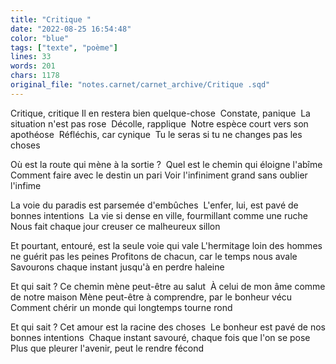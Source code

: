 ```yaml
---
title: "Critique "
date: "2022-08-25 16:54:48"
color: "blue"
tags: ["texte", "poème"]
lines: 33
words: 201
chars: 1178
original_file: "notes.carnet/carnet_archive/Critique .sqd"
---
```


Critique, critique
Il en restera bien quelque-chose 
Constate, panique 
La situation n'est pas rose 
Décolle, rapplique 
Notre espèce court vers son apothéose 
Réfléchis, car cynique 
Tu le seras si tu ne changes pas les choses 

Où est la route qui mène à la sortie ? 
Quel est le chemin qui éloigne l'abîme 
Comment faire avec le destin un pari
Voir l'infiniment grand sans oublier l'infime 

La voie du paradis est parsemée d'embûches 
L'enfer, lui, est pavé de bonnes intentions 
La vie si dense en ville, fourmillant comme une ruche 
Nous fait chaque jour creuser ce malheureux sillon

Et pourtant, entouré, est la seule voie qui vale
L'hermitage loin des hommes ne guérit pas les peines
Profitons de chacun, car le temps nous avale
Savourons chaque instant jusqu'à en perdre haleine

Et qui sait ? Ce chemin mène peut-être au salut 
À celui de mon âme comme de notre maison
Mène peut-être à comprendre, par le bonheur vécu 
Comment chérir un monde qui longtemps tourne rond

Et qui sait ? Cet amour est la racine des choses 
Le bonheur est pavé de nos bonnes intentions 
Chaque instant savouré, chaque fois que l'on se pose
Plus que pleurer l'avenir, peut le rendre fécond
